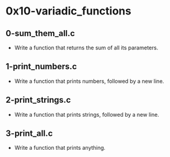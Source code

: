 # 0x10-variadic_functions

## 0-sum_them_all.c
- Write a function that returns the sum of all its parameters.
## 1-print_numbers.c
- Write a function that prints numbers, followed by a new line.
## 2-print_strings.c
- Write a function that prints strings, followed by a new line.
## 3-print_all.c
- Write a function that prints anything.

